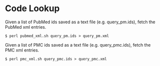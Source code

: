# Code Lookup

Given a list of PubMed ids saved as a text file (e.g. query_pm.ids), fetch the PubMed xml entries.

```
$ perl pubmed_xml.sh query_pm.ids > query_pm.xml
```

Given a list of PMC ids saved as a text file (e.g. query_pmc.ids), fetch the PMC xml entries.

```
$ perl pmc_xml.sh query_pmc.ids > query_pmc.xml
```